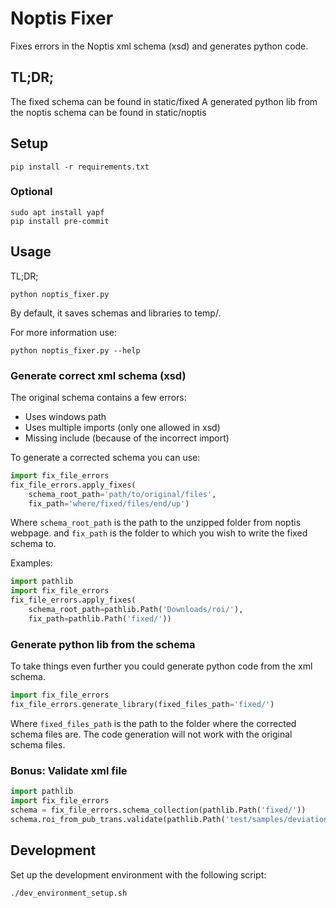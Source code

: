 # Noptis Fixer
Fixes errors in the Noptis xml schema (xsd) and generates python code.

## TL;DR;
The fixed schema can be found in static/fixed
A generated python lib from the noptis schema can be found in static/noptis

## Setup
```commandline
pip install -r requirements.txt
```

### Optional
```commandline
sudo apt install yapf
pip install pre-commit
```

## Usage
TL;DR;
```commandline
python noptis_fixer.py
```

By default, it saves schemas and libraries to temp/.

For more information use:
```commandline
python noptis_fixer.py --help
```

### Generate correct xml schema (xsd)
The original schema contains a few errors:
- Uses windows path
- Uses multiple imports (only one allowed in xsd)
- Missing include (because of the incorrect import)

To generate a corrected schema you can use:

```python
import fix_file_errors
fix_file_errors.apply_fixes(
    schema_root_path='path/to/original/files',
    fix_path='where/fixed/files/end/up')
```

Where ```schema_root_path``` is the path to the unzipped folder from noptis webpage.
and ```fix_path``` is the folder to which you wish to write the fixed schema to.

Examples:

```python
import pathlib
import fix_file_errors
fix_file_errors.apply_fixes(
    schema_root_path=pathlib.Path('Downloads/roi/'),
    fix_path=pathlib.Path('fixed/'))
```

### Generate python lib from the schema
To take things even further you could generate python code from the xml schema.

```python
import fix_file_errors
fix_file_errors.generate_library(fixed_files_path='fixed/')
```

Where ```fixed_files_path``` is the path to the folder where the corrected schema files are.
The code generation will not work with the original schema files.

### Bonus: Validate xml file

```python
import pathlib
import fix_file_errors
schema = fix_file_errors.schema_collection(pathlib.Path('fixed/'))
schema.roi_from_pub_trans.validate(pathlib.Path('test/samples/deviation_case_update_event.xml'))
```

## Development
Set up the development environment with the following script:

    ./dev_environment_setup.sh
